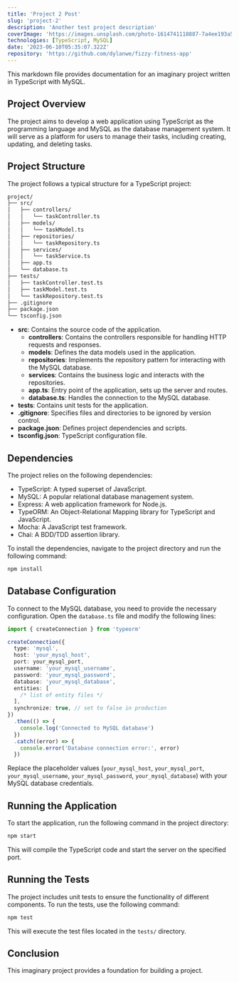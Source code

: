 ```yaml
---
title: 'Project 2 Post'
slug: 'project-2'
description: 'Another test project description'
coverImage: 'https://images.unsplash.com/photo-1614741118887-7a4ee193a5fa?ixlib=rb-4.0.3&ixid=M3wxMjA3fDB8MHxwaG90by1wYWdlfHx8fGVufDB8fHx8fA%3D%3D&auto=format&fit=crop&w=774&q=80'
technologies: [TypeScript, MySQL]
date: '2023-06-10T05:35:07.322Z'
repository: 'https://github.com/dylanwe/fizzy-fitness-app'
---
```


This markdown file provides documentation for an imaginary project written in TypeScript with MySQL.

## Project Overview

The project aims to develop a web application using TypeScript as the programming language and MySQL as the database management system. It will serve as a platform for users to manage their tasks, including creating, updating, and deleting tasks.

## Project Structure

The project follows a typical structure for a TypeScript project:

```bash
project/
├── src/
│   ├── controllers/
│   │   └── taskController.ts
│   ├── models/
│   │   └── taskModel.ts
│   ├── repositories/
│   │   └── taskRepository.ts
│   ├── services/
│   │   └── taskService.ts
│   ├── app.ts
│   └── database.ts
├── tests/
│   ├── taskController.test.ts
│   ├── taskModel.test.ts
│   └── taskRepository.test.ts
├── .gitignore
├── package.json
└── tsconfig.json
```

- **src**: Contains the source code of the application.
  - **controllers**: Contains the controllers responsible for handling HTTP requests and responses.
  - **models**: Defines the data models used in the application.
  - **repositories**: Implements the repository pattern for interacting with the MySQL database.
  - **services**: Contains the business logic and interacts with the repositories.
  - **app.ts**: Entry point of the application, sets up the server and routes.
  - **database.ts**: Handles the connection to the MySQL database.
- **tests**: Contains unit tests for the application.
- **.gitignore**: Specifies files and directories to be ignored by version control.
- **package.json**: Defines project dependencies and scripts.
- **tsconfig.json**: TypeScript configuration file.

## Dependencies

The project relies on the following dependencies:

- TypeScript: A typed superset of JavaScript.
- MySQL: A popular relational database management system.
- Express: A web application framework for Node.js.
- TypeORM: An Object-Relational Mapping library for TypeScript and JavaScript.
- Mocha: A JavaScript test framework.
- Chai: A BDD/TDD assertion library.

To install the dependencies, navigate to the project directory and run the following command:

```bash
npm install
```

## Database Configuration

To connect to the MySQL database, you need to provide the necessary configuration. Open the `database.ts` file and modify the following lines:

```typescript
import { createConnection } from 'typeorm'

createConnection({
  type: 'mysql',
  host: 'your_mysql_host',
  port: your_mysql_port,
  username: 'your_mysql_username',
  password: 'your_mysql_password',
  database: 'your_mysql_database',
  entities: [
    /* list of entity files */
  ],
  synchronize: true, // set to false in production
})
  .then(() => {
    console.log('Connected to MySQL database')
  })
  .catch((error) => {
    console.error('Database connection error:', error)
  })
```

Replace the placeholder values (`your_mysql_host`, `your_mysql_port`, `your_mysql_username`, `your_mysql_password`, `your_mysql_database`) with your MySQL database credentials.

## Running the Application

To start the application, run the following command in the project directory:

```bash
npm start
```

This will compile the TypeScript code and start the server on the specified port.

## Running the Tests

The project includes unit tests to ensure the functionality of different components. To run the tests, use the following command:

```bash
npm test
```

This will execute the test files located in the `tests/` directory.

## Conclusion

This imaginary project provides a foundation for building a project.

